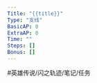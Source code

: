 ```yaml
---
Title: "{{title}}"
Type: "支线"
BasicAP: 0
ExtraAP: 0
Time: ""
Steps: []
Bonus: []
---
```


#英雄传说/闪之轨迹/笔记/任务